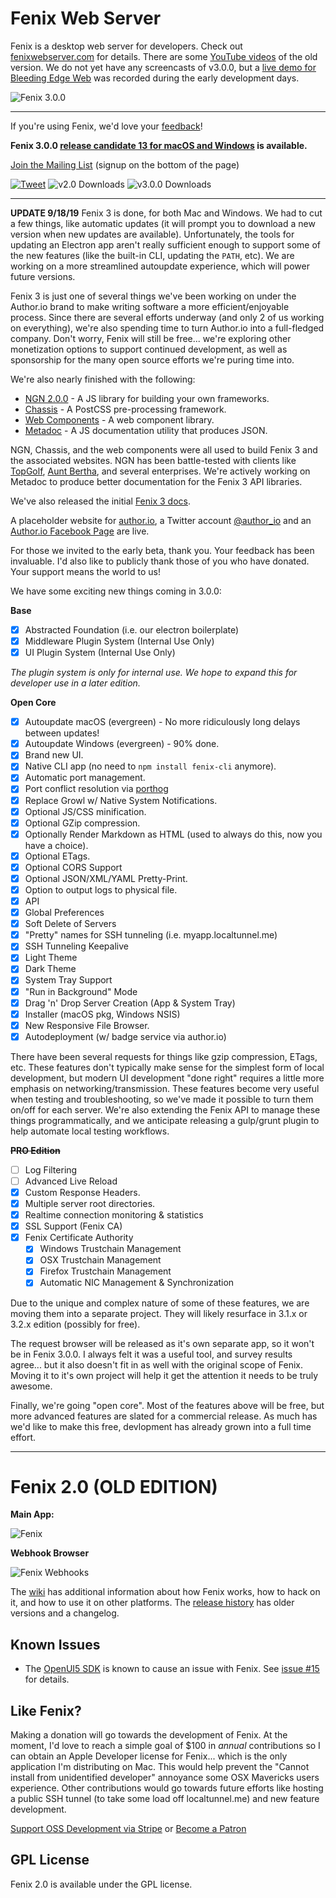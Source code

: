 # Fenix Web Server

Fenix is a desktop web server for developers. Check out [fenixwebserver.com](http://fenixwebserver.com) for details.
There are some [YouTube videos](http://www.youtube.com/playlist?list=PL6u9ibuk0pbM68hZONUq-vY39ByaXoJj-) of the old version. We do not yet have any screencasts of v3.0.0, but a [live demo for Bleeding Edge Web](https://www.youtube.com/watch?v=KsoNGVScd_c&t=5053s) was recorded during the early development days.

![Fenix 3.0.0](https://docs.fenixwebserver.com/assets/fenix-home.png)

---

If you're using Fenix, we'd love your [feedback](https://coreybutler.typeform.com/to/Vk0v2x)! 

**Fenix 3.0.0 [release candidate 13 for macOS and Windows](https://preview.fenixwebserver.com) is available.**

[Join the Mailing List](https://fenixwebserver.com) (signup on the bottom of the page)

[![Tweet](https://img.shields.io/badge/Tweet-Spread%20the%20Word-blue?style=for-the-badge&logo=twitter)](https://twitter.com/intent/tweet?hashtags=nodejs&original_referer=http%3A%2F%2Fgithub.com&text=Fenix%20Web%20Server%203.0.0%3A%20A%20desktop%20web%20server%20for%20JAM%20Stack%20Development%2C%20from%20%40author_io&tw_p=tweetbutton&url=http%3A%2F%2Fpreview.fenixwebserver.com&via=goldglovecb)
![v2.0 Downloads](https://img.shields.io/github/downloads/coreybutler/fenix/v2.0.0/total.svg?style=for-the-badge)
![v3.0.0 Downloads](https://img.shields.io/github/downloads/coreybutler/fenix/3.0.0-rc.13/total.svg?style=for-the-badge)

---
**UPDATE 9/18/19**
Fenix 3 is done, for both Mac and Windows. We had to cut a few things, like automatic updates (it will prompt you to download a new version when new updates are available). Unfortunately, the tools for updating an Electron app aren't really sufficient enough to support some of the new features (like the built-in CLI, updating the `PATH`, etc). We are working on a more streamlined autoupdate experience, which will power future versions.

Fenix 3 is just one of several things we've been working on under the Author.io brand to make writing software a more efficient/enjoyable process. Since there are several efforts underway (and only 2 of us working on everything), we're also spending time to turn Author.io into a full-fledged company. Don't worry, Fenix will still be free... we're exploring other monetization options to support continued development, as well as sponsorship for the many open source efforts we're puring time into.

We're also nearly finished with the following:

- [NGN 2.0.0](https://github.com/ngnjs/ngn) - A JS library for building your own frameworks.
- [Chassis](https://github.com/ngn-chassis) - A PostCSS pre-processing framework.
- [Web Components](https://github.com/author-elements) - A web component library.
- [Metadoc](https://github.com/author/metadoc) - A JS documentation utility that produces JSON.

NGN, Chassis, and the web components were all used to build Fenix 3 and the associated websites. NGN has been battle-tested with clients like [TopGolf](https://topgolf.com), [Aunt Bertha](https://auntbertha.com), and several enterprises. We're actively working on Metadoc to produce better documentation for the Fenix 3 API libraries.

We've also released the initial [Fenix 3 docs](https://docs.fenixwebserver.com).

A placeholder website for [author.io](https://www.author.io), a Twitter account [@author_io](https://twitter.com/author_io) and an [Author.io Facebook Page](https://www.facebook.com/softwareauthor) are live.

For those we invited to the early beta, thank you. Your feedback has been invaluable. I'd also like to publicly thank those of you who have donated. Your support means the world to us!

We have some exciting new things coming in 3.0.0:

**Base**
- [x] Abstracted Foundation (i.e. our electron boilerplate)
- [x] Middleware Plugin System (Internal Use Only)
- [x] UI Plugin System (Internal Use Only)

_The plugin system is only for internal use. We hope to expand this for developer use in a later edition._

**Open Core**
- [x] Autoupdate macOS (evergreen) - No more ridiculously long delays between updates!
- [x] Autoupdate Windows (evergreen) - 90% done.
- [x] Brand new UI.
- [x] Native CLI app (no need to `npm install fenix-cli` anymore).
- [x] Automatic port management.
- [x] Port conflict resolution via [porthog](https://github.com/coreybutler/porthog)
- [x] Replace Growl w/ Native System Notifications.
- [x] Optional JS/CSS minification.
- [x] Optional GZip compression.
- [x] Optionally Render Markdown as HTML (used to always do this, now you have a choice).
- [x] Optional ETags.
- [x] Optional CORS Support
- [x] Optional JSON/XML/YAML Pretty-Print.
- [x] Option to output logs to physical file.
- [x] API
- [x] Global Preferences
- [x] Soft Delete of Servers
- [x] "Pretty" names for SSH tunneling (i.e. myapp.localtunnel.me)
- [x] SSH Tunneling Keepalive
- [x] Light Theme
- [x] Dark Theme
- [x] System Tray Support
- [x] "Run in Background" Mode
- [x] Drag 'n' Drop Server Creation (App & System Tray)
- [x] Installer (macOS pkg, Windows NSIS)
- [x] New Responsive File Browser.
- [x] Autodeployment (w/ badge service via author.io)

There have been several requests for things like gzip compression, ETags, etc. These features don't typically make sense for the simplest form of local development, but modern UI development "done right" requires a little more emphasis on networking/transmission. These features become very useful when testing and troubleshooting, so we've made it possible to turn them on/off for each server. We're also extending the Fenix API to manage these things programmatically, and we anticipate releasing a gulp/grunt plugin to help automate local testing workflows.

~~**PRO Edition**~~
- [ ] Log Filtering
- [ ] Advanced Live Reload
- [x] Custom Response Headers.
- [x] Multiple server root directories.
- [x] Realtime connection monitoring & statistics
- [x] SSL Support (Fenix CA)
- [x] Fenix Certificate Authority
  - [x] Windows Trustchain Management
  - [x] OSX Trustchain Management
  - [x] Firefox Trustchain Management
  - [x] Automatic NIC Management & Synchronization

Due to the unique and complex nature of some of these features, we are moving them into a separate project. They will likely resurface in 3.1.x or 3.2.x edition (possibly for free).

<!--![Fenix CA](https://s3.amazonaws.com/uploads.hipchat.com/94386/688041/UjgcuFFGwugcDk0/ssl.png)

![Fenix Firefox](https://s3.amazonaws.com/uploads.hipchat.com/94386/688041/08WgN6yT5e8sgUz/upload.png)-->

<!--Why yes, that _is_ a valid **self-signed** certificate without any annoying browser warnings/errors in Chrome and _Firefox_. Fenix CA automatically handles trust chains for OSX, Windows, and Firefox. It handles all SSL certificate creation/revocation automatically... so you don't have to do anything. It just works. Fenix will even monitor and automatically handle network changes, seamlessly supporting DHCP-assigned IP addresses or changing network conditions. This one's for you, digital nomads, coffeeshop heroes, train commuters, and spotty connectivity sufferers.-->

The request browser will be released as it's own separate app, so it won't be in Fenix 3.0.0. I always felt it was a useful tool, and survey results agree... but it also doesn't fit in as well with the original scope of Fenix. Moving it to it's own project will help it get the attention it needs to be truly awesome.

Finally, we're going "open core". Most of the features above will be free, but more advanced features are slated for a commercial release. As much has we'd like to make this free, devlopment has already grown into a full time effort.

---

# Fenix 2.0 (OLD EDITION)

**Main App:**

![Fenix](http://fenixwebserver.com/img/win32/banner_device.png)

**Webhook Browser**

![Fenix Webhooks](http://fenixwebserver.com/img/win32/bin.png)

The [wiki](https://github.com/coreybutler/fenix/wiki) has additional information about how Fenix works, how to hack on it,
and how to use it on other platforms.  The [release history](https://github.com/coreybutler/fenix/releases) has older versions and a changelog.

## Known Issues

- The [OpenUI5 SDK](http://openui5.hana.ondemand.com) is known to cause an issue with Fenix. See [issue #15](https://github.com/coreybutler/fenix/issues/15) for details.

## Like Fenix?

Making a donation will go towards the development of Fenix. At the moment, I'd love to reach a simple goal of $100 in  _annual_ contributions so I can obtain an Apple Developer license for Fenix... which is the only application I'm distributing on Mac. This would help prevent the "Cannot install from unidentified developer" annoyance some OSX Mavericks users experience. Other contributions would go towards future efforts like hosting a public SSH tunnel (to take some load off localtunnel.me) and new feature development.

[Support OSS Development via Stripe](https://coreybutler.typeform.com/to/ZY4pyp) or [Become a Patron](https://patreon.com/coreybutler)

## GPL License

Fenix 2.0 is available under the GPL license.
